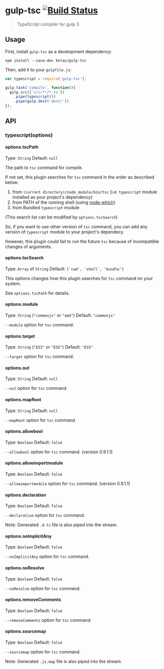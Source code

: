 # gulp-tsc [![Build Status][travis-image]][travis-url]
> TypeScript compiler for gulp 3

## Usage

First, install `gulp-tsc` as a development dependency:

```shell
npm install --save-dev kotas/gulp-tsc
```

Then, add it to your `gulpfile.js`:

```js
var typescript = require('gulp-tsc');

gulp.task('compile', function(){
  gulp.src(['src/**/*.ts'])
    .pipe(typescript())
    .pipe(gulp.dest('dest/'))
});
```

## API

### typescript(options)

#### options.tscPath
Type: `String`
Default: `null`

The path to `tsc` command for compile.

If not set, this plugin searches for `tsc` command in the order as described below:

1. from `(current directory)/node_module/bin/tsc` (i.e. `typescript` module installed as your project's dependency)
2. from PATH of the running shell (using [node-which](https://github.com/isaacs/node-which))
3. from Bundled `typescript` module

(This search list can be modified by `options.tscSearch`)

So, if you want to use other version of `tsc` command, you can add any version of `typescript` module to your project's dependecy.

However, this plugin could fail to run the future `tsc` because of incompatible changes of arguments.

#### options.tscSearch
Type: `Array` of `String`
Default: `['cwd', 'shell', 'bundle']`

This options changes how this plugin searches for `tsc` command on your system.

See `options.tscPath` for details.

#### options.module
Type: `String` (`"commonjs"` or `"amd"`)
Default: `"commonjs"`

`--module` option for `tsc` command.

#### options.target
Type: `String` (`"ES3"` or `"ES5"`)
Default: `"ES5"`

`--target` option for `tsc` command.

#### options.out
Type: `String`
Default: `null`

`--out` option for `tsc` command.

#### options.mapRoot
Type: `String`
Default: `null`

`--mapRoot` option for `tsc` command.

#### options.allowbool
Type: `Boolean`
Default: `false`

`--allowbool` option for `tsc` command. (version 0.9.1.1)

#### options.allowimportmodule
Type: `Boolean`
Default: `false`

`--allowimportmodule` option for `tsc` command. (version 0.9.1.1)

#### options.declaration
Type: `Boolean`
Default: `false`

`--declaration` option for `tsc` command.

Note: Generated `.d.ts` file is also piped into the stream.

#### options.noImplicitAny
Type: `Boolean`
Default: `false`

`--noImplicitAny` option for `tsc` command.

#### options.noResolve
Type: `Boolean`
Default: `false`

`--noResolve` option for `tsc` command.

#### options.removeComments
Type: `Boolean`
Default: `false`

`--removeComments` option for `tsc` command.

#### options.sourcemap
Type: `Boolean`
Default: `false`

`--sourcemap` option for `tsc` command.

Note: Generated `.js.map` file is also piped into the stream.


[npm-url]: https://npmjs.org/package/gulp-tsc
[npm-image]: https://badge.fury.io/js/gulp-tsc.png
[travis-url]: https://travis-ci.org/kotas/gulp-tsc
[travis-image]: https://travis-ci.org/kotas/gulp-tsc.png?branch=master
[daviddm-url]: https://david-dm.org/kotas/gulp-tsc
[daviddm-image]: https://david-dm.org/kotas/gulp-tsc.png?theme=shields.io
